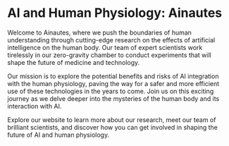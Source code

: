 <!--font:Inter-->

# AI and Human Physiology: Ainautes

Welcome to Ainautes, where we push the boundaries of human understanding through cutting-edge research on the effects of artificial intelligence on the human body. Our team of expert scientists work tirelessly in our zero-gravity chamber to conduct experiments that will shape the future of medicine and technology.

Our mission is to explore the potential benefits and risks of AI integration with the human physiology, paving the way for a safer and more efficient use of these technologies in the years to come. Join us on this exciting journey as we delve deeper into the mysteries of the human body and its interaction with AI.

Explore our website to learn more about our research, meet our team of brilliant scientists, and discover how you can get involved in shaping the future of AI and human physiology.

<!--

Write me markdown content of website with wallpaper:

"A team of Ainautes in a zero-gravity chamber conducting experiments on the effects of AI on the human body."

The header of the page should not be copy of the text but rather a real content of the website which is using this wallpaper.


---


# Ainautes: Exploring the Intersection of AI and Human Physiology

Welcome to Ainautes, where we push the boundaries of human understanding through cutting-edge research on the effects of artificial intelligence on the human body. Our team of expert scientists work tirelessly in our zero-gravity chamber to conduct experiments that will shape the future of medicine and technology.

Our mission is to explore the potential benefits and risks of AI integration with the human physiology, paving the way for a safer and more efficient use of these technologies in the years to come. Join us on this exciting journey as we delve deeper into the mysteries of the human body and its interaction with AI.

Explore our website to learn more about our research, meet our team of brilliant scientists, and discover how you can get involved in shaping the future of AI and human physiology.


---


Write me a Google font which is best fitting for the website.

Pick from the list:
- Exo 2
- IBM Plex Sans
- Barlow Condensed
- Lato
- Futura
- Montserrat
- Poppins
- Open Sans
- Orbitron
- Roboto
- Great Vibes
- Cormorant Garamond
- Alegreya
- Lobster
- Playfair Display
- Cinzel
- Cinzel Decorative
- Inter
- Raleway
- Creepster
- Dancing Script
- Cabin


Write just the font name nothing else.


---


Inter

-->
